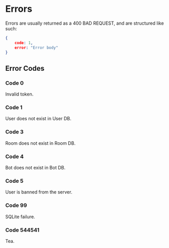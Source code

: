 # Errors

Errors are usually returned as a 400 BAD REQUEST, and are structured like such:

```json
{
    code: 1,
    error: "Error body"
}
```

## Error Codes

### Code 0
Invalid token.

### Code 1
User does not exist in User DB.

### Code 3
Room does not exist in Room DB.

### Code 4
Bot does not exist in Bot DB.

### Code 5
User is banned from the server.

### Code 99
SQLite failure.

### Code 544541
Tea.
